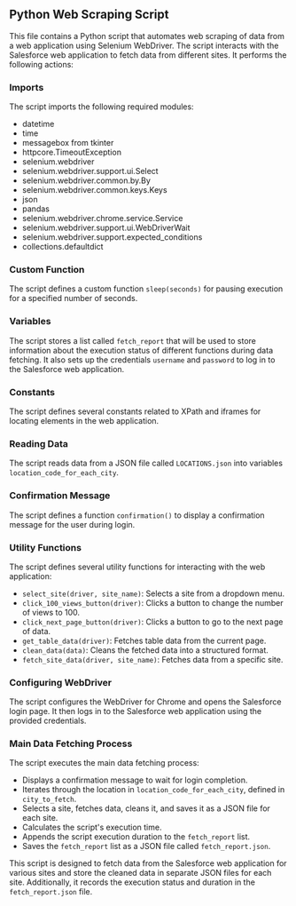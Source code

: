 ## Python Web Scraping Script

This file contains a Python script that automates web scraping of data from a web application using Selenium WebDriver. The script interacts with the Salesforce web application to fetch data from different sites. It performs the following actions:

### Imports

The script imports the following required modules:

- datetime
- time
- messagebox from tkinter
- httpcore.TimeoutException
- selenium.webdriver
- selenium.webdriver.support.ui.Select
- selenium.webdriver.common.by.By
- selenium.webdriver.common.keys.Keys
- json
- pandas
- selenium.webdriver.chrome.service.Service
- selenium.webdriver.support.ui.WebDriverWait
- selenium.webdriver.support.expected_conditions
- collections.defaultdict

### Custom Function

The script defines a custom function `sleep(seconds)` for pausing execution for a specified number of seconds.

### Variables

The script stores a list called `fetch_report` that will be used to store information about the execution status of different functions during data fetching. It also sets up the credentials `username` and `password` to log in to the Salesforce web application.

### Constants

The script defines several constants related to XPath and iframes for locating elements in the web application.

### Reading Data

The script reads data from a JSON file called `LOCATIONS.json` into variables `location_code_for_each_city`.

### Confirmation Message

The script defines a function `confirmation()` to display a confirmation message for the user during login.

### Utility Functions

The script defines several utility functions for interacting with the web application:

- `select_site(driver, site_name)`: Selects a site from a dropdown menu.
- `click_100_views_button(driver)`: Clicks a button to change the number of views to 100.
- `click_next_page_button(driver)`: Clicks a button to go to the next page of data.
- `get_table_data(driver)`: Fetches table data from the current page.
- `clean_data(data)`: Cleans the fetched data into a structured format.
- `fetch_site_data(driver, site_name)`: Fetches data from a specific site.

### Configuring WebDriver

The script configures the WebDriver for Chrome and opens the Salesforce login page. It then logs in to the Salesforce web application using the provided credentials.

### Main Data Fetching Process

The script executes the main data fetching process:

- Displays a confirmation message to wait for login completion.
- Iterates through the location in `location_code_for_each_city`, defined in `city_to_fetch`.
- Selects a site, fetches data, cleans it, and saves it as a JSON file for each site.
- Calculates the script's execution time.
- Appends the script execution duration to the `fetch_report` list.
- Saves the `fetch_report` list as a JSON file called `fetch_report.json`.

This script is designed to fetch data from the Salesforce web application for various sites and store the cleaned data in separate JSON files for each site. Additionally, it records the execution status and duration in the `fetch_report.json` file.
